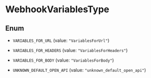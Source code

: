 

# WebhookVariablesType

## Enum


* `VARIABLES_FOR_URL` (value: `"VariablesForUrl"`)

* `VARIABLES_FOR_HEADERS` (value: `"VariablesForHeaders"`)

* `VARIABLES_FOR_BODY` (value: `"VariablesForBody"`)

* `UNKNOWN_DEFAULT_OPEN_API` (value: `"unknown_default_open_api"`)



